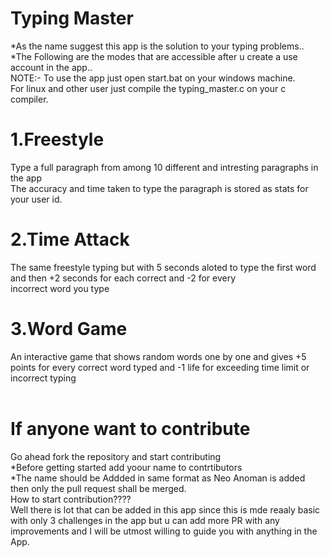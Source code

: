 # Typing Master  
*As the name suggest this app is the solution to your typing problems..  
*The Following are the modes that are accessible after u create a use account in the app..  
NOTE:- To use the app just open start.bat on your windows machine.  
For linux and other user just compile the typing_master.c on your c compiler.  
# 1.Freestyle  
Type a full paragraph from among 10 different and intresting paragraphs in the app  
The accuracy and time taken to type the paragraph is stored as stats for your user id.  
# 2.Time Attack  
The same freestyle typing but with 5 seconds aloted to type the first word and then +2 seconds for each correct and -2 for every  
incorrect word you type  
# 3.Word Game  
An interactive game that shows random words one by one and gives +5 points for every correct word typed and -1 life for exceeding time limit or incorrect typing  
<br>
# If anyone want to contribute  
Go ahead fork the repository and start contributing  
*Before getting started add yoour name to contrtibutors   
*The name should be Addded in same format as Neo Anoman is added then only the pull request shall be merged.  
How to start contribution????  
Well there is lot that can be added in this app since this is mde reaaly basic with only 3 challenges in the app but u can add more 
PR with any improvements and I will be utmost willing to guide you with anything in the App.
